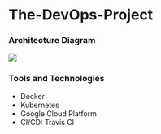 # The-DevOps-Project

### Architecture Diagram
<img src="https://github.com/priyam304/The-DevOps-Project/blob/master/CICD_Pipeline.png">

### Tools and Technologies
- Docker
- Kubernetes
- Google Cloud Platform
- CI/CD: Travis CI

